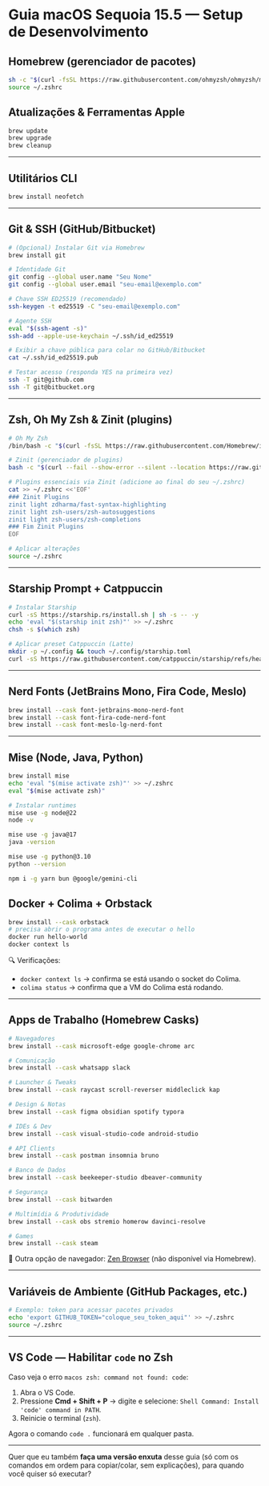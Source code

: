 # Guia macOS Sequoia 15.5 — Setup de Desenvolvimento

## Homebrew (gerenciador de pacotes)

```bash
sh -c "$(curl -fsSL https://raw.githubusercontent.com/ohmyzsh/ohmyzsh/master/tools/install.sh)"
source ~/.zshrc
```

## Atualizações & Ferramentas Apple

```bash
brew update
brew upgrade
brew cleanup
```

---

## Utilitários CLI

```bash
brew install neofetch
```

---

## Git & SSH (GitHub/Bitbucket)

```bash
# (Opcional) Instalar Git via Homebrew
brew install git

# Identidade Git
git config --global user.name "Seu Nome"
git config --global user.email "seu-email@exemplo.com"

# Chave SSH ED25519 (recomendado)
ssh-keygen -t ed25519 -C "seu-email@exemplo.com"

# Agente SSH
eval "$(ssh-agent -s)"
ssh-add --apple-use-keychain ~/.ssh/id_ed25519

# Exibir a chave pública para colar no GitHub/Bitbucket
cat ~/.ssh/id_ed25519.pub

# Testar acesso (responda YES na primeira vez)
ssh -T git@github.com
ssh -T git@bitbucket.org
```

---

## Zsh, Oh My Zsh & Zinit (plugins)

```bash
# Oh My Zsh
/bin/bash -c "$(curl -fsSL https://raw.githubusercontent.com/Homebrew/install/HEAD/install.sh)"

# Zinit (gerenciador de plugins)
bash -c "$(curl --fail --show-error --silent --location https://raw.githubusercontent.com/zdharma-continuum/zinit/HEAD/scripts/install.sh)"

# Plugins essenciais via Zinit (adicione ao final do seu ~/.zshrc)
cat >> ~/.zshrc <<'EOF'
### Zinit Plugins
zinit light zdharma/fast-syntax-highlighting
zinit light zsh-users/zsh-autosuggestions
zinit light zsh-users/zsh-completions
### Fim Zinit Plugins
EOF

# Aplicar alterações
source ~/.zshrc
```

---

## Starship Prompt + Catppuccin

```bash
# Instalar Starship
curl -sS https://starship.rs/install.sh | sh -s -- -y
echo 'eval "$(starship init zsh)"' >> ~/.zshrc
chsh -s $(which zsh)

# Aplicar preset Catppuccin (Latte)
mkdir -p ~/.config && touch ~/.config/starship.toml
curl -sS https://raw.githubusercontent.com/catppuccin/starship/refs/heads/main/starship.toml -o ~/.config/starship.toml
```

---

## Nerd Fonts (JetBrains Mono, Fira Code, Meslo)

```bash
brew install --cask font-jetbrains-mono-nerd-font
brew install --cask font-fira-code-nerd-font
brew install --cask font-meslo-lg-nerd-font
```

---

## Mise (Node, Java, Python)

```bash
brew install mise
echo 'eval "$(mise activate zsh)"' >> ~/.zshrc
eval "$(mise activate zsh)"

# Instalar runtimes
mise use -g node@22
node -v

mise use -g java@17
java -version

mise use -g python@3.10
python --version

npm i -g yarn bun @google/gemini-cli
```

## Docker + Colima + Orbstack

```bash
brew install --cask orbstack
# precisa abrir o programa antes de executar o hello
docker run hello-world
docker context ls
```

🔍 Verificações:

- `docker context ls` → confirma se está usando o socket do Colima.
- `colima status` → confirma que a VM do Colima está rodando.

---

## Apps de Trabalho (Homebrew Casks)

```bash
# Navegadores
brew install --cask microsoft-edge google-chrome arc

# Comunicação
brew install --cask whatsapp slack

# Launcher & Tweaks
brew install --cask raycast scroll-reverser middleclick kap

# Design & Notas
brew install --cask figma obsidian spotify typora

# IDEs & Dev
brew install --cask visual-studio-code android-studio

# API Clients
brew install --cask postman insomnia bruno

# Banco de Dados
brew install --cask beekeeper-studio dbeaver-community

# Segurança
brew install --cask bitwarden

# Multimídia & Produtividade
brew install --cask obs stremio homerow davinci-resolve

# Games
brew install --cask steam
```

🔗 Outra opção de navegador: [Zen Browser](https://zen-browser.app/download/) (não disponível via Homebrew).

---

## Variáveis de Ambiente (GitHub Packages, etc.)

```bash
# Exemplo: token para acessar pacotes privados
echo 'export GITHUB_TOKEN="coloque_seu_token_aqui"' >> ~/.zshrc
source ~/.zshrc
```

---

## VS Code — Habilitar `code` no Zsh

Caso veja o erro `macos zsh: command not found: code`:

1. Abra o VS Code.
2. Pressione **Cmd + Shift + P** → digite e selecione:
   `Shell Command: Install 'code' command in PATH`.
3. Reinicie o terminal (`zsh`).

Agora o comando `code .` funcionará em qualquer pasta.

---

Quer que eu também **faça uma versão enxuta** desse guia (só com os comandos em ordem para copiar/colar, sem explicações), para quando você quiser só executar?
